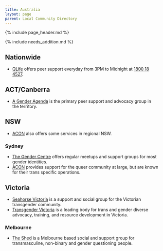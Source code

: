 ```yaml
---
title: Australia
layout: page
parent: Local Community Directory
---
```

{% include page_header.md %}

{% include needs_addition.md %}

## Nationwide
* [QLife](https://qlife.org.au/) offers peer support everyday from 3PM to Midnight at [1800 18 4527](tel:1800184527).

## ACT/Canberra
* [A Gender Agenda](https://genderrights.org.au/) is the primary peer support and advocacy group in the territory.

## NSW
* [ACON](https://www.acon.org.au/who-we-are-here-for/regional-nsw/) also offers some services in regional NSW.

### Sydney
* [The Gender Centre](https://gendercentre.org.au/) offers regular meetups and support groups for most gender identities.
* [ACON](https://www.acon.org.au) provides support for the queer community at large, but are known for their trans specific operations.

## Victoria
* [Seahorse Victoria](http://seahorsevic.com.au/main/) is a support and social group for the Victorian transgender community.
* [Transgender Victoria](https://transgendervictoria.com/) is a leading body for trans and gender diverse advocacy, training, and resource development in Victoria.

### Melbourne
* [The Shed](https://www.ftmshed.com.au/meetings-and-events) is a Melbourne based social and support group for transmasculine, non-binary and gender questioning people.
